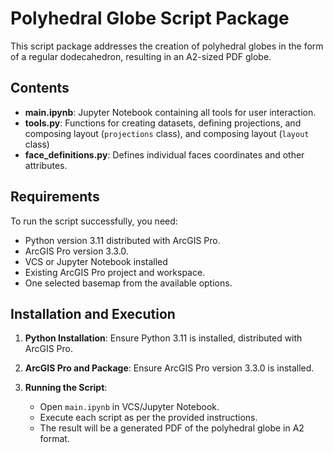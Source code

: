 # Polyhedral Globe Script Package

This script package addresses the creation of polyhedral globes in the form of a regular dodecahedron, resulting in an A2-sized PDF globe.

## Contents
- **main.ipynb**: Jupyter Notebook containing all tools for user interaction.
- **tools.py**: Functions for creating datasets, defining projections, and composing layout (`projections` class), and composing layout (`layout` class)
- **face_definitions.py**: Defines individual faces coordinates and other attributes.

## Requirements
To run the script successfully, you need:

- Python version 3.11 distributed with ArcGIS Pro.
- ArcGIS Pro version 3.3.0.
- VCS or Jupyter Notebook installed
- Existing ArcGIS Pro project and workspace.
- One selected basemap from the available options.

## Installation and Execution
1. **Python Installation**: Ensure Python 3.11 is installed, distributed with ArcGIS Pro.
   
2. **ArcGIS Pro and Package**: Ensure ArcGIS Pro version 3.3.0 is installed.
   
3. **Running the Script**:
   - Open `main.ipynb` in VCS/Jupyter Notebook.
   - Execute each script as per the provided instructions.
   - The result will be a generated PDF of the polyhedral globe in A2 format.


